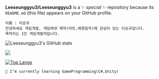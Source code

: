 **Leeseunggyu3/Leeseunggyu3** is a ✨ _special_ ✨ repository because its `README.md` (this file) appears on your GitHub profile.

    이름 : 이승규
    안녕하세요 게임개발, 게임에셋 제작(아트,배경음악)에 관심이 있는 이승규입니다.
    목적지는 1인 게임개발자입니다.

![Leeseunggyu3's GitHub stats](https://github-readme-stats.vercel.app/api?username=Leeseunggyu3&show_icons=true&theme=tokyonight)

<img src="https://img.shields.io/badge/-C%23-000000?logo=Csharp&style=flat&logoColor=Purple">

[![Top Langs](https://github-readme-stats.vercel.app/api/top-langs/?username=Leeseunggyu3&layout=compact)](https://github.com/anuraghazra/github-readme-stats)


    🌱 I’m currently learning GameProgramming(C#,Unity)